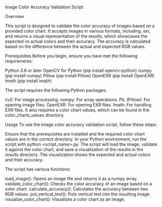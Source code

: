 Image Color Accuracy Validation Script

Overview

This script is designed to validate the color accuracy of images based on a provided color chart. It accepts images in various formats, including .exr, and returns a visual representation of the results, which showcases the expected vs actual colors and their accuracy. The accuracy is calculated based on the difference between the actual and expected RGB values.

Prerequisites
Before you begin, ensure you have met the following requirements:

Python 3.6 or later
OpenCV for Python (pip install opencv-python)
numpy (pip install numpy)
Pillow (pip install Pillow)
OpenEXR (pip install OpenEXR)
Imath (pip install imath)

The script requires the following Python packages:

cv2: For image processing.
numpy: For array operations.
PIL (Pillow): For opening image files.
OpenEXR: For opening EXR files.
Imath: For handling EXR files.
It also requires a color chart values, which can be found in the color_charts_values directory.

Usage
To use the image color accuracy validation script, follow these steps:

Ensure that the prerequisites are installed and the required color chart values are in the correct directory.
In your Python environment, run the script with python <script_name>.py.
The script will load the image, validate it against the color chart, and save a visualization of the results in the results directory. The visualization shows the expected and actual colors and their accuracy.

The script has various functions:

load_image(): Opens an image file and returns it as a numpy array.
validate_color_chart(): Checks the color accuracy of an image based on a color chart.
calculate_accuracy(): Calculates the accuracy between two RGB values.
put_vertical_text(): Puts vertical text into the resulting image.
visualize_color_chart(): Visualizes a color chart as an image.
